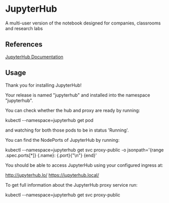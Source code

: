 # JupyterHub

A multi-user version of the notebook designed for companies, classrooms and research labs

## References

[JupyterHub Documentation](https://docs.jupyter.org/en/latest/)

## Usage

Thank you for installing JupyterHub!

Your release is named "jupyterhub" and installed into the namespace "jupyterhub".

You can check whether the hub and proxy are ready by running:

 kubectl --namespace=jupyterhub get pod

and watching for both those pods to be in status 'Running'.

You can find the NodePorts of JupyterHub by running:

  kubectl --namespace=jupyterhub get svc proxy-public -o jsonpath='{range .spec.ports[*]} {.name}: {.port}{"\n"} {end}'

You should be able to access JupyterHub using your configured ingress at:

  http://jupyterhub.lo/
  https://jupyterhub.local/

To get full information about the JupyterHub proxy service run:

  kubectl --namespace=jupyterhub get svc proxy-public
